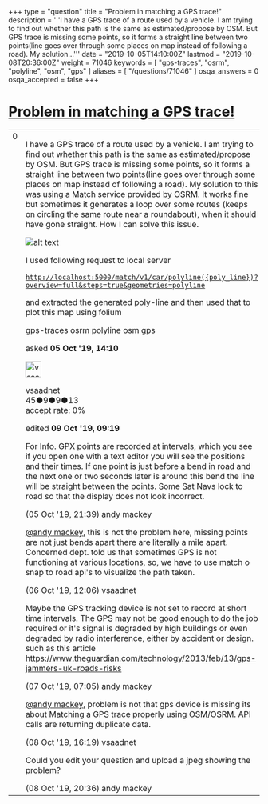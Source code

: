 +++
type = "question"
title = "Problem in matching a GPS trace!"
description = '''I have a GPS trace of a route used by a vehicle. I am trying to find out whether this path is the same as estimated/propose by OSM. But GPS trace is missing some points, so it forms a straight line between two points(line goes over through some places on map instead of following a road). My solution...'''
date = "2019-10-05T14:10:00Z"
lastmod = "2019-10-08T20:36:00Z"
weight = 71046
keywords = [ "gps-traces", "osrm", "polyline", "osm", "gps" ]
aliases = [ "/questions/71046" ]
osqa_answers = 0
osqa_accepted = false
+++

<div class="headNormal">

# [Problem in matching a GPS trace!](/questions/71046/problem-in-matching-a-gps-trace)

</div>

<div id="main-body">

<div id="askform">

<table id="question-table" style="width:100%;">
<colgroup>
<col style="width: 50%" />
<col style="width: 50%" />
</colgroup>
<tbody>
<tr>
<td style="width: 30px; vertical-align: top"><div class="vote-buttons">
<span id="post-71046-upvote" class="ajax-command post-vote up" rel="nofollow" title="I like this post (click again to cancel)"> </span>
<div id="post-71046-score" class="post-score" title="current number of votes">
0
</div>
<span id="post-71046-downvote" class="ajax-command post-vote down" rel="nofollow" title="I dont like this post (click again to cancel)"> </span> <span id="favorite-mark" class="ajax-command favorite-mark" rel="nofollow" title="mark/unmark this question as favorite (click again to cancel)"> </span>
<div id="favorite-count" class="favorite-count">
&#10;</div>
</div></td>
<td><div id="item-right">
<div class="question-body">
<p>I have a GPS trace of a route used by a vehicle. I am trying to find out whether this path is the same as estimated/propose by OSM. But GPS trace is missing some points, so it forms a straight line between two points(line goes over through some places on map instead of following a road). My solution to this was using a Match service provided by OSRM. It works fine but sometimes it generates a loop over some routes (keeps on circling the same route near a roundabout), when it should have gone straight. How I can solve this issue.</p>
<p><img src="/upfiles/Screenshot_from_2019-10-09_13-13-24.png" alt="alt text" /></p>
<p>I used following request to local server</p>
<p><a href="http://localhost:5000/match/v1/car/polyline(%7Bpoly_line%7D)?overview=full&amp;steps=true&amp;geometries=polyline"><code>http://localhost:5000/match/v1/car/polyline({poly_line})?overview=full&amp;steps=true&amp;geometries=polyline</code></a></p>
<p>and extracted the generated poly-line and then used that to plot this map using folium</p>
</div>
<div id="question-tags" class="tags-container tags">
<span class="post-tag tag-link-gps-traces" rel="tag" title="see questions tagged &#39;gps-traces&#39;">gps-traces</span> <span class="post-tag tag-link-osrm" rel="tag" title="see questions tagged &#39;osrm&#39;">osrm</span> <span class="post-tag tag-link-polyline" rel="tag" title="see questions tagged &#39;polyline&#39;">polyline</span> <span class="post-tag tag-link-osm" rel="tag" title="see questions tagged &#39;osm&#39;">osm</span> <span class="post-tag tag-link-gps" rel="tag" title="see questions tagged &#39;gps&#39;">gps</span>
</div>
<div id="question-controls" class="post-controls">
&#10;</div>
<div class="post-update-info-container">
<div class="post-update-info post-update-info-user">
<p>asked <strong>05 Oct '19, 14:10</strong></p>
<img src="https://secure.gravatar.com/avatar/45c1cced3ea049e72e23496b4715be45?s=32&amp;d=identicon&amp;r=g" class="gravatar" width="32" height="32" alt="vsaadnet&#39;s gravatar image" />
<p><span>vsaadnet</span><br />
<span class="score" title="45 reputation points">45</span><span title="9 badges"><span class="badge1">●</span><span class="badgecount">9</span></span><span title="9 badges"><span class="silver">●</span><span class="badgecount">9</span></span><span title="13 badges"><span class="bronze">●</span><span class="badgecount">13</span></span><br />
<span class="accept_rate" title="Rate of the user&#39;s accepted answers">accept rate:</span> <span title="vsaadnet has no accepted answers">0%</span></p>
</img>
</div>
<div class="post-update-info post-update-info-edited">
<p><span> edited <strong>09 Oct '19, 09:19</strong> </span></p>
</div>
</div>
<div id="comments-container-71046" class="comments-container">
<span id="71050"></span>
<div id="comment-71050" class="comment">
<div id="post-71050-score" class="comment-score">
&#10;</div>
<div class="comment-text">
<p>For Info. GPX points are recorded at intervals, which you see if you open one with a text editor you will see the positions and their times. If one point is just before a bend in road and the next one or two seconds later is around this bend the line will be straight between the points. Some Sat Navs lock to road so that the display does not look incorrect.</p>
</div>
<div id="comment-71050-info" class="comment-info">
<span class="comment-age">(05 Oct '19, 21:39)</span> <span class="comment-user userinfo">andy mackey</span>
</div>
</div>
<span id="71053"></span>
<div id="comment-71053" class="comment">
<div id="post-71053-score" class="comment-score">
&#10;</div>
<div class="comment-text">
<p><a href="https://help.openstreetmap.org/users/644/andy-mackey"></a><a href="https://help.openstreetmap.org/users/644/andy-mackey">@andy mackey</a>, this is not the problem here, missing points are not just bends apart there are literally a mile apart. Concerned dept. told us that sometimes GPS is not functioning at various locations, so, we have to use match o snap to road api's to visualize the path taken.</p>
</div>
<div id="comment-71053-info" class="comment-info">
<span class="comment-age">(06 Oct '19, 12:06)</span> <span class="comment-user userinfo">vsaadnet</span>
</div>
</div>
<span id="71057"></span>
<div id="comment-71057" class="comment">
<div id="post-71057-score" class="comment-score">
&#10;</div>
<div class="comment-text">
<p>Maybe the GPS tracking device is not set to record at short time intervals. The GPS may not be good enough to do the job required or it's signal is degraded by high buildings or even degraded by radio interference, either by accident or design. such as this article <a href="https://www.theguardian.com/technology/2013/feb/13/gps-jammers-uk-roads-risks">https://www.theguardian.com/technology/2013/feb/13/gps-jammers-uk-roads-risks</a></p>
</div>
<div id="comment-71057-info" class="comment-info">
<span class="comment-age">(07 Oct '19, 07:05)</span> <span class="comment-user userinfo">andy mackey</span>
</div>
</div>
<span id="71075"></span>
<div id="comment-71075" class="comment">
<div id="post-71075-score" class="comment-score">
&#10;</div>
<div class="comment-text">
<p><a href="https://help.openstreetmap.org/users/644/andy-mackey">@andy mackey</a>, problem is not that gps device is missing its about Matching a GPS trace properly using OSM/OSRM. API calls are returning duplicate data.</p>
</div>
<div id="comment-71075-info" class="comment-info">
<span class="comment-age">(08 Oct '19, 16:19)</span> <span class="comment-user userinfo">vsaadnet</span>
</div>
</div>
<span id="71078"></span>
<div id="comment-71078" class="comment">
<div id="post-71078-score" class="comment-score">
&#10;</div>
<div class="comment-text">
<p>Could you edit your question and upload a jpeg showing the problem?</p>
</div>
<div id="comment-71078-info" class="comment-info">
<span class="comment-age">(08 Oct '19, 20:36)</span> <span class="comment-user userinfo">andy mackey</span>
</div>
</div>
</div>
<div id="comment-tools-71046" class="comment-tools">
&#10;</div>
<div class="clear">
&#10;</div>
<div id="comment-71046-form-container" class="comment-form-container">
&#10;</div>
<div class="clear">
&#10;</div>
</div></td>
</tr>
</tbody>
</table>

</div>

</div>

